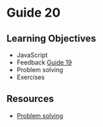 # Guide 20
## Learning Objectives
- JavaScript
- Feedback [Guide 19](guide19.md)
- Problem solving
- Exercises
## Resources
- [Problem solving](https://dev.to/nathan20/how-to-develop-strong-problem-solving-skills-as-a-software-developer-25nb)